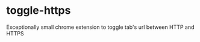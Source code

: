 toggle-https
============

Exceptionally small chrome extension to toggle tab's url between HTTP and HTTPS

